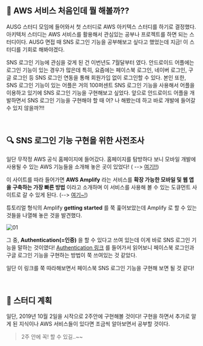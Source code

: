 

## 💁 AWS 서비스 처음인데 뭘 해볼까??

AUSG 스터디 모임에 들어와서 첫 스터디로 AWS 아키텍스 스터디를 하기로 결정했다. 아키텍처 스터디는 AWS 서비스를 활용해서 관심있는 공부나 프로젝트를 하면 되는 스터디이다. AUSG 면접 때 SNS 로그인 기능을 공부해보고 싶다고 했었는데 지금! 이 스터디를 기회로 해봐야겠다.

SNS 로그인 기능에 관심을 갖게 된 건 이번년도 7월달부터 였다. 안드로이드 어플에는 로그인 기능이 있는 경우가 많은데 특히, 요즘에는 페이스북 로그인, 네이버 로그인, 구글 로그인 등 SNS 로그인 연동을 통해 회원가입 없이 로그인할 수 있다. 본인 또한, SNS 로그인 기능이 있는 어플은 거의 100퍼센트 SNS 로그인 기능을 사용해서 어플을 이용하고 있기에 SNS 로그인 기능을 구현해보고 싶었다. 앞으로 안드로이드 어플을 개발하면서 SNS 로그인 기능을 구현해야 할 때 어? 나 해봤는데 하고 바로 개발에 들어갈 수 있지 않을까?!!

<br>

## 🔍 SNS 로그인 기능 구현을 위한 사전조사

일단 무작정 AWS 공식 홈페이지에 들어갔다. 홈페이지를 탐방하다 보니 모바일 개발에 사용될 수 있는 AWS 기능들을 소개해 놓은 곳이 있었다! ( --> [여기!!](https://aws.amazon.com/ko/amplify/?hp=tile&so-exp=below)) 

이 사이트를 따라 들어가면 __AWS Amplify__ 라는 서비스를 __확장 가능한 모바일 및 웹 앱을 구축하는 가장 빠른 방법__ 이라고 소개하며 이 서비스를 사용해 볼 수 있는 도큐먼트 사이트로 갈 수 있게 된다. (--> [여기~!](https://aws-amplify.github.io/docs/android/start)) 

튜토리얼 형식의 Amplify __getting started__ 를 쭉 훑어보았는데 Amplify 로 할 수 있는 것들을 나열해 놓은 것을 발견했다.

![01](https://user-images.githubusercontent.com/31889335/66186875-65f15400-e6be-11e9-8419-ec64957f6a07.PNG)

그 중, __Authentication(=인증)__ 을 할 수 있다고 쓰여 있는데 이게 바로 SNS 로그인 기능을 말하는 것이였다! [Authentication 링크](https://aws-amplify.github.io/docs/android/authentication) 를 들어가서 읽어보니 페이스북 로그인과 구글 로그인 기능을 구현하는 방법이 쭉 쓰여있는 것 같았다. 

일단 이 링크를 쭉 따라해보면서 페이스북 SNS 로그인 기능을 구현해 보면 될 것 같다! 

<br>

##  🙋 스터디 계획

일단, 2019년 10월 2일을 시작으로 2주안에 구현해볼 것이다! 구현을 하면서 추가로 알게 된 지식이나 AWS 서비스들이 있다면 조금씩 알아보면서 공부할 것이다. 

> 2주 안에 꼭! 할 수 있길..~~
